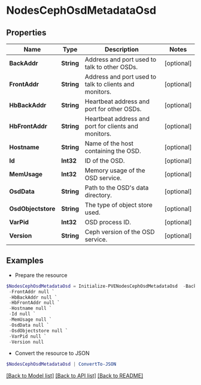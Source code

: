 # NodesCephOsdMetadataOsd
## Properties

Name | Type | Description | Notes
------------ | ------------- | ------------- | -------------
**BackAddr** | **String** | Address and port used to talk to other OSDs. | [optional] 
**FrontAddr** | **String** | Address and port used to talk to clients and monitors. | [optional] 
**HbBackAddr** | **String** | Heartbeat address and port for other OSDs. | [optional] 
**HbFrontAddr** | **String** | Heartbeat address and port for clients and monitors. | [optional] 
**Hostname** | **String** | Name of the host containing the OSD. | [optional] 
**Id** | **Int32** | ID of the OSD. | [optional] 
**MemUsage** | **Int32** | Memory usage of the OSD service. | [optional] 
**OsdData** | **String** | Path to the OSD&#39;s data directory. | [optional] 
**OsdObjectstore** | **String** | The type of object store used. | [optional] 
**VarPid** | **Int32** | OSD process ID. | [optional] 
**Version** | **String** | Ceph version of the OSD service. | [optional] 

## Examples

- Prepare the resource
```powershell
$NodesCephOsdMetadataOsd = Initialize-PVENodesCephOsdMetadataOsd  -BackAddr null `
 -FrontAddr null `
 -HbBackAddr null `
 -HbFrontAddr null `
 -Hostname null `
 -Id null `
 -MemUsage null `
 -OsdData null `
 -OsdObjectstore null `
 -VarPid null `
 -Version null
```

- Convert the resource to JSON
```powershell
$NodesCephOsdMetadataOsd | ConvertTo-JSON
```

[[Back to Model list]](../README.md#documentation-for-models) [[Back to API list]](../README.md#documentation-for-api-endpoints) [[Back to README]](../README.md)

